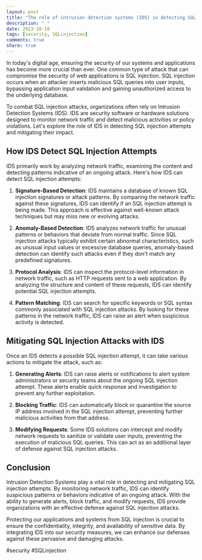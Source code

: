 ```yaml
---
layout: post
title: "The role of intrusion detection systems (IDS) in detecting SQL injection attempts."
description: " "
date: 2023-10-10
tags: [security, SQLinjection]
comments: true
share: true
---
```


In today's digital age, ensuring the security of our systems and applications has become more crucial than ever. One common type of attack that can compromise the security of web applications is SQL injection. SQL injection occurs when an attacker inserts malicious SQL queries into user inputs, bypassing application input validation and gaining unauthorized access to the underlying database.

To combat SQL injection attacks, organizations often rely on Intrusion Detection Systems (IDS). IDS are security software or hardware solutions designed to monitor network traffic and detect malicious activities or policy violations. Let's explore the role of IDS in detecting SQL injection attempts and mitigating their impact.

## How IDS Detect SQL Injection Attempts

IDS primarily work by analyzing network traffic, examining the content and detecting patterns indicative of an ongoing attack. Here's how IDS can detect SQL injection attempts:

1. **Signature-Based Detection**: IDS maintains a database of known SQL injection signatures or attack patterns. By comparing the network traffic against these signatures, IDS can identify if an SQL injection attempt is being made. This approach is effective against well-known attack techniques but may miss new or evolving attacks.

2. **Anomaly-Based Detection**: IDS analyzes network traffic for unusual patterns or behaviors that deviate from normal traffic. Since SQL injection attacks typically exhibit certain abnormal characteristics, such as unusual input values or excessive database queries, anomaly-based detection can identify such attacks even if they don't match any predefined signatures.

3. **Protocol Analysis**: IDS can inspect the protocol-level information in network traffic, such as HTTP requests sent to a web application. By analyzing the structure and content of these requests, IDS can identify potential SQL injection attempts.

4. **Pattern Matching**: IDS can search for specific keywords or SQL syntax commonly associated with SQL injection attacks. By looking for these patterns in the network traffic, IDS can raise an alert when suspicious activity is detected.

## Mitigating SQL Injection Attacks with IDS

Once an IDS detects a possible SQL injection attempt, it can take various actions to mitigate the attack, such as:

1. **Generating Alerts**: IDS can raise alerts or notifications to alert system administrators or security teams about the ongoing SQL injection attempt. These alerts enable quick response and investigation to prevent any further exploitation.

2. **Blocking Traffic**: IDS can automatically block or quarantine the source IP address involved in the SQL injection attempt, preventing further malicious activities from that address.

3. **Modifying Requests**: Some IDS solutions can intercept and modify network requests to sanitize or validate user inputs, preventing the execution of malicious SQL queries. This can act as an additional layer of defense against SQL injection attacks.

## Conclusion

Intrusion Detection Systems play a vital role in detecting and mitigating SQL injection attempts. By monitoring network traffic, IDS can identify suspicious patterns or behaviors indicative of an ongoing attack. With the ability to generate alerts, block traffic, and modify requests, IDS provide organizations with an effective defense against SQL injection attacks.

Protecting our applications and systems from SQL injection is crucial to ensure the confidentiality, integrity, and availability of sensitive data. By integrating IDS into our security measures, we can enhance our defenses against these pervasive and damaging attacks.

\#security #SQLinjection